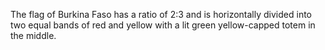 The flag of Burkina Faso has a ratio of 2:3 and is horizontally divided into two equal bands of red and yellow with a lit green yellow-capped totem in the middle.